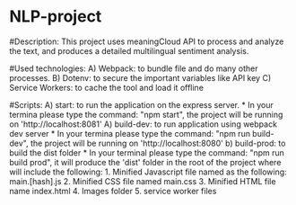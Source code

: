 # NLP-project

#Description:
This project uses meaningCloud API to process and analyze the text, and produces a detailed multilingual sentiment analysis.

#Used technologies:
A) Webpack: to bundle file and do many other processes.
B) Dotenv: to secure the important variables like API key
C) Service Workers: to cache the tool and load it offline

#Scripts:
A) start: to run the application on the express server.
    * In your termina please type the command: "npm start", the project will be running on 'http://localhost:8081' 
A) build-dev: to run application using webpack dev server
    * In your termina please type the command: "npm run build-dev", the project will be running on 'http://localhost:8080'
b) build-prod: to build the dist folder
    * In your terminal please type the command: "npm run build prod", it will produce the 'dist' folder in the root of the project where will include the following:
    1. Minified Javascript file named as the following: main.[hash].js
    2. Minified CSS file named main.css
    3. Minified HTML file name index.html
    4. Images folder
    5. service worker files 
